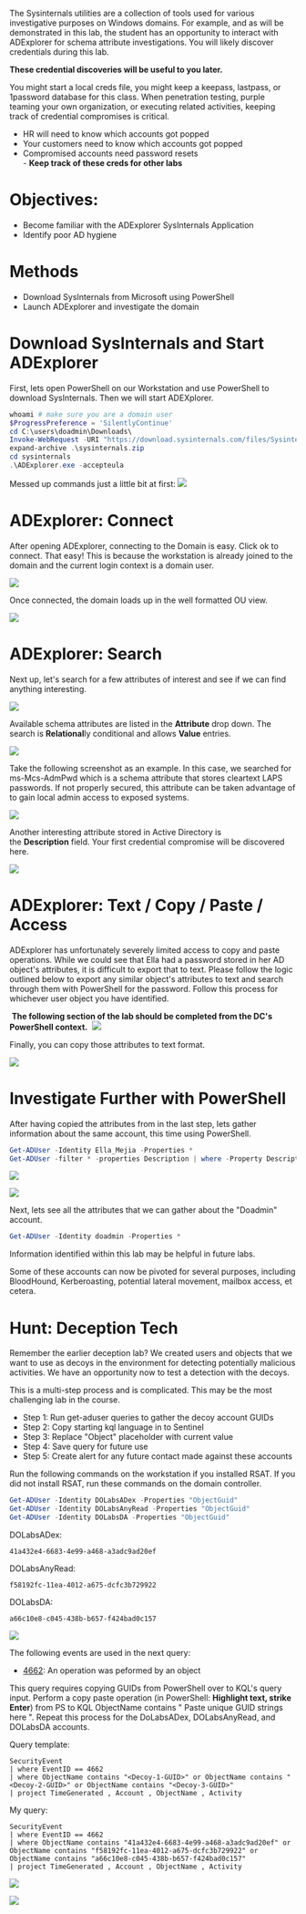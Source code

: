 The Sysinternals utilities are a collection of tools used for various investigative purposes on Windows domains. For example, and as will be demonstrated in this lab, the student has an opportunity to interact with ADExplorer for schema attribute investigations. You will likely discover credentials during this lab.  
  
**These credential discoveries will be useful to you later.**  
  
You might start a local creds file, you might keep a keepass, lastpass, or 1password database for this class. When penetration testing, purple teaming your own organization, or executing related activities, keeping track of credential compromises is critical.  
- HR will need to know which accounts got popped  
- Your customers need to know which accounts got popped  
- Compromised accounts need password resets  
- **Keep track of these creds for other labs**
# Objectives:
* Become familiar with the ADExplorer SysInternals Application  
* Identify poor AD hygiene
# Methods
* Download SysInternals from Microsoft using PowerShell  
* Launch ADExplorer and investigate the domain

# Download SysInternals and Start ADExplorer
First, lets open PowerShell on our Workstation and use PowerShell to download SysInternals. Then we will start ADEXplorer.

```powershell
whoami # make sure you are a domain user
$ProgressPreference = 'SilentlyContinue'
cd C:\users\doadmin\Downloads\
Invoke-WebRequest -URI "https://download.sysinternals.com/files/SysinternalsSuite.zip" -OutFile sysinternals.zip
expand-archive .\sysinternals.zip
cd sysinternals
.\ADExplorer.exe -accepteula
```

Messed up commands just a little bit at first:
![](IMG-20231206001408919.png)

# ADExplorer: Connect
After opening ADExplorer, connecting to the Domain is easy. Click ok to connect. That easy! This is because the workstation is already joined to the domain and the current login context is a domain user.

![](IMG-20231206001440769.png)

Once connected, the domain loads up in the well formatted OU view.

![](IMG-20231206001510611.png)

# ADExplorer: Search
Next up, let's search for a few attributes of interest and see if we can find anything interesting.

![](IMG-20231206001546599.png)

Available schema attributes are listed in the **Attribute** drop down. The search is **Relational**ly conditional and allows **Value** entries.

![](IMG-20231206001611183.png)

Take the following screenshot as an example. In this case, we searched for ms-Mcs-AdmPwd which is a schema attribute that stores cleartext LAPS passwords. If not properly secured, this attribute can be taken advantage of to gain local admin access to exposed systems.

![](IMG-20231206001759490.png)

Another interesting attribute stored in Active Directory is the **Description** field. Your first credential compromise will be discovered here.

![](IMG-20231206001931171.png)

# ADExplorer: Text / Copy / Paste / Access
ADExplorer has unfortunately severely limited access to copy and paste operations. While we could see that Ella had a password stored in her AD object's attributes, it is difficult to export that to text. Please follow the logic outlined below to export any similar object's attributes to text and search through them with PowerShell for the password. Follow this process for whichever user object you have identified.

 **The following section of the lab should be completed from the DC's PowerShell context.**
 ![](IMG-20231206002124241.png)

Finally, you can copy those attributes to text format.

![](IMG-20231206002133952.png)

# Investigate Further with PowerShell
After having copied the attributes from in the last step, lets gather information about the same account, this time using PowerShell.

```powershell
Get-ADUser -Identity Ella_Mejia -Properties *
Get-ADUser -filter * -properties Description | where -Property Description -like *password*
```

![](IMG-20231206002215402.png)

![](IMG-20231206002220048.png)

Next, lets see all the attributes that we can gather about the "Doadmin" account.

```powershell
Get-ADUser -Identity doadmin -Properties *
```

Information identified within this lab may be helpful in future labs.

Some of these accounts can now be pivoted for several purposes, including BloodHound, Kerberoasting, potential lateral movement, mailbox access, et cetera.

# Hunt: Deception Tech
Remember the earlier deception lab? We created users and objects that we want to use as decoys in the environment for detecting potentially malicious activities. We have an opportunity now to test a detection with the decoys.

This is a multi-step process and is complicated. This may be the most challenging lab in the course.

- Step 1: Run get-aduser queries to gather the decoy account GUIDs
- Step 2: Copy starting kql language in to Sentinel
- Step 3: Replace "Object" placeholder with current value
- Step 4: Save query for future use
- Step 5: Create alert for any future contact made against these accounts

Run the following commands on the workstation if you installed RSAT. If you did not install RSAT, run these commands on the domain controller.

```powershell
Get-ADUser -Identity DOLabsADex -Properties "ObjectGuid"
Get-ADUser -Identity DOLabsAnyRead -Properties "ObjectGuid"
Get-ADUser -Identity DOLabsDA -Properties "ObjectGuid"
```

DOLabsADex:
```
41a432e4-6683-4e99-a468-a3adc9ad20ef
```

DOLabsAnyRead:
```
f58192fc-11ea-4012-a675-dcfc3b729922
```

DOLabsDA:
```
a66c10e8-c045-438b-b657-f424bad0c157
```

![](IMG-20231206002612974.png)

The following events are used in the next query:

- [4662](https://docs.microsoft.com/en-us/windows/security/threat-protection/auditing/event-4662): An operation was peformed by an object

This query requires copying GUIDs from PowerShell over to KQL's query input. Perform a copy paste operation (in PowerShell: **Highlight text, strike Enter**) from PS to KQL ObjectName contains " Paste unique GUID strings here ". Repeat this process for the DoLabsADex, DOLabsAnyRead, and DOLabsDA accounts.

Query template:
```
SecurityEvent
| where EventID == 4662
| where ObjectName contains "<Decoy-1-GUID>" or ObjectName contains "<Decoy-2-GUID>" or ObjectName contains "<Decoy-3-GUID>"
| project TimeGenerated , Account , ObjectName , Activity
```

My query:
```
SecurityEvent
| where EventID == 4662
| where ObjectName contains "41a432e4-6683-4e99-a468-a3adc9ad20ef" or ObjectName contains "f58192fc-11ea-4012-a675-dcfc3b729922" or ObjectName contains "a66c10e8-c045-438b-b657-f424bad0c157"
| project TimeGenerated , Account , ObjectName , Activity
```

![](IMG-20231206003029065.png)

![](IMG-20231206003135642.png)

